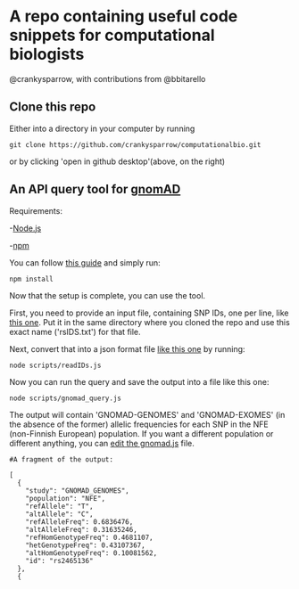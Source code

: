 # A repo containing useful code snippets for computational biologists

@crankysparrow, with contributions from @bbitarello

## Clone this repo

Either into a directory in your computer by running

```
git clone https://github.com/crankysparrow/computationalbio.git
```

or by clicking 'open in github desktop'(above, on the right)

## An API query tool for [gnomAD](https://gnomad.broadinstitute.org/)
Requirements:

-[Node.js](https://nodejs.org/en/download/) 

-[npm](https://docs.npmjs.com/downloading-and-installing-node-js-and-npm)

You can follow [this guide](https://blog.teamtreehouse.com/install-node-js-npm-mac) and simply run:

```
npm install
```

Now that the setup is complete, you can use the tool. 

First, you need to provide an input file, containing SNP IDs, one per line, like [this one](input/rsIDs.txt). Put it in the same directory where you cloned the repo and use this exact name ('rsIDS.txt') for that file.

Next, convert that into a json format file [like this one](input/rsIDs.json) by running:

```
node scripts/readIDs.js
```

Now you can run the query and save the output into a file like this one:

```
node scripts/gnomad_query.js
```

The output will contain 'GNOMAD-GENOMES' and 'GNOMAD-EXOMES' (in the absence of the former) allelic frequencies for each SNP in the NFE (non-Finnish European) population. If you want a different population or different anything, you can [edit the gnomad.js](index.js) file.

```
#A fragment of the output:

[
  {
    "study": "GNOMAD_GENOMES",
    "population": "NFE",
    "refAllele": "T",
    "altAllele": "C",
    "refAlleleFreq": 0.6836476,
    "altAlleleFreq": 0.31635246,
    "refHomGenotypeFreq": 0.4681107,
    "hetGenotypeFreq": 0.43107367,
    "altHomGenotypeFreq": 0.10081562,
    "id": "rs2465136"
  },
  {
```
##